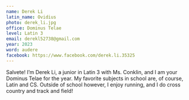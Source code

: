 ```yaml
---
name: Derek Li
latin_name: Ovidius
photo: derek_li.jpg
office: Dominus Telae
level: Latin 3
email: derekl52738@gmail.com
year: 2023
word: audere
facebook: https://www.facebook.com/derek.li.35325
---
```


Salvete! I’m Derek Li, a junior in Latin 3 with Ms. Conklin, and I am your Dominus Telae for the year. My favorite subjects in school are, of course, Latin and CS. Outside of school however, I enjoy running, and I do cross country and track and field!
